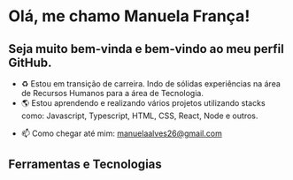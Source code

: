 # Olá, me chamo Manuela França!
## Seja muito bem-vinda e bem-vindo ao meu perfil GitHub.

<!--
**ManuelaFran/ManuelaFran** is a ✨ _special_ ✨ repository because its `README.md` (this file) appears on your GitHub profile.

Here are some ideas to get you started: -->

- :recycle: Estou em transição de carreira. Indo de sólidas experiências na área de Recursos Humanos para a área de Tecnologia.
- :earth_americas: Estou aprendendo e realizando vários projetos utilizando stacks como: Javascript, Typescript, HTML, CSS, React, Node e outros.
<!--- 👯 I’m looking to collaborate on ...
- 🤔 I’m looking for help with ...
- 💬 Ask me about ...-->
- 📫 Como chegar até mim: manuelaalves26@gmail.com
<!--- 😄 Pronouns: ...
- ⚡ Fun fact: ...
--->



## Ferramentas e Tecnologias
